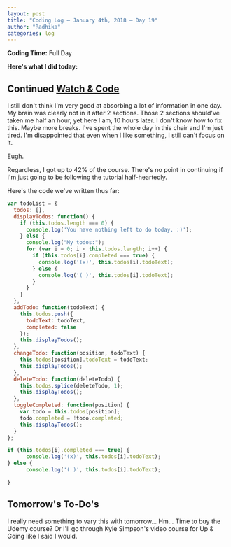 ```yaml
---
layout: post
title: "Coding Log — January 4th, 2018 — Day 19"
author: "Radhika"
categories: log
---
```


**Coding Time:** Full Day

**Here's what I did today:**

## Continued [Watch & Code](http://watchandcode.com)

I still don't think I'm very good at absorbing a lot of information in one day. My brain was clearly not in it after 2 sections. Those 2 sections should've taken me half an hour, yet here I am, 10 hours later. I don't know how to fix this. Maybe more breaks. I've spent the whole day in this chair and I'm just tired. I'm disappointed that even when I like something, I still can't focus on it.

Eugh.

Regardless, I got up to 42% of the course. There's no point in continuing if I'm just going to be following the tutorial half-heartedly.

Here's the code we've written thus far:

```js
var todoList = {
  todos: [],
  displayTodos: function() {
    if (this.todos.length === 0) {
      console.log('You have nothing left to do today. :)');
    } else {
      console.log("My todos:");
      for (var i = 0; i < this.todos.length; i++) {
        if (this.todos[i].completed === true) {
          console.log('(x)', this.todos[i].todoText);
        } else {
          console.log('( )', this.todos[i].todoText);
        }
      }
    }
  },
  addTodo: function(todoText) {
    this.todos.push({
      todoText: todoText,
      completed: false
    });
    this.displayTodos();
  },
  changeTodo: function(position, todoText) {
    this.todos[position].todoText = todoText;
    this.displayTodos();
  },
  deleteTodo: function(deleteTodo) {
    this.todos.splice(deleteTodo, 1);
    this.displayTodos();
  },
  toggleCompleted: function(position) {
    var todo = this.todos[position];
    todo.completed = !todo.completed;
    this.displayTodos();
  }
};

if (this.todos[i].completed === true) {
      console.log('(x)', this.todos[i].todoText);
} else {
      console.log('( )', this.todos[i].todoText);

}
```

## Tomorrow's To-Do's

I really need something to vary this with tomorrow... Hm... Time to buy the Udemy course? Or I'll go through Kyle Simpson's video course for Up & Going like I said I would.